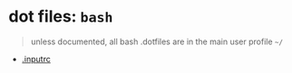# dot files: `bash`
 > unless documented, all bash .dotfiles are in the main user profile `~/`

 - [.inputrc](bash/.inputrc)
